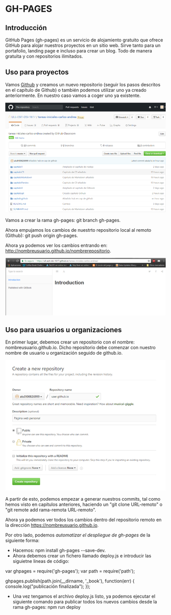 # GH-PAGES
## Introducción

GitHub Pages (gh-pages) es un servicio de alojamiento gratuito que ofrece GitHub para alojar nuestros proyectos en un sitio web. Sirve tanto para un portafolio, landing page e incluso para crear un blog. Todo de manera gratuita y con repositorios ilimitados. 

## Uso para proyectos
Vamos [Github](https://github.com/) y creamos un nuevo repositorio (seguir los pasos descritos en el capítulo de Github) o también podemos utilizar uno ya creado anteriormente. En nuestro caso vamos a coger uno ya existente.

![repo](repo.png)

Vamos a crear la rama gh-pages: git branch gh-pages.

Ahora empujamos los cambios de nuestrto repositorio local al remoto (Github): git push origin gh-pages.

Ahora ya podemos ver los cambios entrando en: http://nombreusuario.github.io/nombrerepositorio.

![libro](libro.png)

## Uso para usuarios u organizaciones
En primer lugar, debemos crear un repositorio con el nombre: nombreusuario.github.io. Dicho repositorio debe comenzar con nuestro nombre de usuario u organización seguido de github.io.

![crearrepo](crearrepo.png)

A partir de esto, podemos empezar a generar nuestros commits, tal como hemos visto en capítulos anteriores, haciendo un "git clone URL-remoto" o "git remote add rama-remota URL-remoto".

Ahora ya podemos ver todos los cambios dentro del repositorio remoto en la dirección https://nombreusuario.github.io.


Por otro lado, podemos *automatizar el despliegue de gh-pages* de la siguiente forma:
* Hacemos: npm install gh-pages --save-dev.
* Ahora debemos crear un fichero llamado deploy.js e introducir las siguietne lineas de código:

var ghpages = require('gh-pages');
var path = require('path');
 
ghpages.publish(path.join(__dirname, '_book'), function(err) {
  console.log("publicación finalizada");
});

* Una vez tengamos el archivo deploy.js listo, ya podemos ejecutar el siguiente comando para publicar todos los nuevos cambios desde la rama gh-pages:
npm run deploy